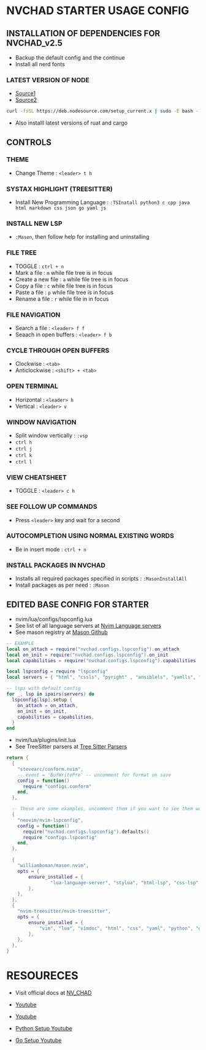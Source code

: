 # NVCHAD STARTER USAGE CONFIG




## INSTALLATION OF DEPENDENCIES FOR NVCHAD_v2.5
* Backup the default config and the continue
* Install all nerd fonts
### LATEST VERSION OF NODE
* [Source1](https://github.com/williamboman/mason-lspconfig.nvim/issues/273)
* [Source2](https://github.com/nodesource/distributions#debian-and-ubuntu-based-distributions)
```bash
curl -fsSL https://deb.nodesource.com/setup_current.x | sudo -E bash - && sudo apt-get update && sudo apt-get install -y nodejs
```
* Also installl latest versions of ruat and cargo


## CONTROLS
### THEME
* Change Theme : `<leader> t h`


### SYSTAX HIGHLIGHT (TREESITTER)
* Install New Programming Language : `:TSInatall python3 c cpp java html markdown css json go yaml js`


### INSTALL NEW LSP
* `:Mason`, then follow help for installing and uninstalling


### FILE TREE
* TOGGLE : `ctrl + n`
* Mark a file : `m` while file tree is in focus
* Create a new file : `a` while file tree is in focus
* Copy a file : `c` while file tree is in focus
* Paste a file : `p` while file tree is in focus
* Rename a file : `r` while file in in focus


### FILE NAVIGATION
* Search a file : `<leader> f f`
* Seaach in open buffers : `<leader> f b`


### CYCLE THROUGH OPEN BUFFERS
* Clockwise : `<tab>`
* Anticlockwise : `<shift> + <tab>`


### OPEN TERMINAL
* Horizontal : `<leader> h`
* Vertical : `<leader> v`


### WINDOW NAVIGATION
* Split window vertically : `:vsp` 
* `ctrl h`
* `ctrl j`
* `ctrl k`
* `ctrl l`


### VIEW CHEATSHEET
* TOGGLE : `<leader> c h`


### SEE FOLLOW UP COMMANDS
* Press `<leader>` key and wait for a second


### AUTOCOMPLETION USING NORMAL EXISTING WORDS
* Be in insert mode : `ctrl + n`


### INSTALL PACKAGES IN NVCHAD
* Installs all required packages specified in scripts : `:MasonInstallAll`
* Install packages as per need : `:Mason`



## EDITED BASE CONFIG FOR STARTER
* nvim/lua/configs/lspconfig.lua
* See list of all language servers at [Nvim Language servers](https://github.com/neovim/nvim-lspconfig/blob/master/doc/server_configurations.md)
* See mason registry at [Mason Github](https://github.com/mason-org/mason-registry/tree/main/packages) 
```lua
-- EXAMPLE 
local on_attach = require("nvchad.configs.lspconfig").on_attach
local on_init = require("nvchad.configs.lspconfig").on_init
local capabilities = require("nvchad.configs.lspconfig").capabilities

local lspconfig = require "lspconfig"
local servers = { "html", "cssls", "pyright" , "ansiblels", "yamlls", "bashls", "clangd", "cmake", "docker_compose_language_service", "dockerls", "golangci_lint_ls", "gopls", "helm_ls", "htmx", "java_language_server", "jsonls", "markdown_oxide", "mojo", "nginx_language_server", "qml_lsp", "terraform_lsp", "terraformls" }

-- lsps with default config
for _, lsp in ipairs(servers) do
  lspconfig[lsp].setup {
    on_attach = on_attach,
    on_init = on_init,
    capabilities = capabilities,
  }
end
```

* nvim/lua/plugins/init.lua
* See TreeSitter parsers at [Tree Sitter Parsers](https://tree-sitter.github.io/tree-sitter/) 
```lua
return {
  {
    "stevearc/conform.nvim",
    -- event = 'BufWritePre' -- uncomment for format on save
    config = function()
      require "configs.conform"
    end,
  },

  -- These are some examples, uncomment them if you want to see them work!
  {
    "neovim/nvim-lspconfig",
    config = function()
      require("nvchad.configs.lspconfig").defaults()
      require "configs.lspconfig"
    end,
  },

  {
  	"williamboman/mason.nvim",
  	opts = {
  		ensure_installed = {
                "lua-language-server", "stylua", "html-lsp", "css-lsp" , "prettier", "pyright", "ansible-language-server", "ansible-lint", "yaml-language-server", "yamlfix", "yamlfmt", "yamllint", "bash-language-server", "bash-debug-adapter", "clangd", "clang-format", "cmake-language-server", "cmakelang", "cmakelint", "docformatter", "docker-compose-language-service", "dockerfile-language-server", "go-debug-adapter", "gofumpt", "goimports", "golangci-lint", "golangci-lint-langserver", "golines", "gopls", "gospel", "gotests", "gotestsum", "helm-ls", "htmlbeautifier", "htmlhint", "json-lsp", "jsonlint", "markdown-oxide", "markdown-toc", "markdownlint", "markdownlint-cli2", "nginx-language-server", "terraform-ls"
  		},
  	},
  },
  {
  	"nvim-treesitter/nvim-treesitter",
  	opts = {
  		ensure_installed = {
  			"vim", "lua", "vimdoc", "html", "css", "yaml", "python", "go", "bash", "c", "cpp", "cmake", "dockerfile", "markdown", "markdown inline", "json"
  		},
  	},
  },
}
```




# RESOURECES
* Visit official docs at [NV_CHAD](https://nvchad.com/)

* [Youtube](https://www.youtube.com/watch?v=Mtgo-nP_r8Y)
* [Youtube](https://www.youtube.com/watch?v=stqUbv-5u2s)
* [Python Setup Youtube](https://www.youtube.com/watch?v=4BnVeOUeZxc)
* [Go Setup Youtube](https://www.youtube.com/watch?v=i04sSQjd-qo)
